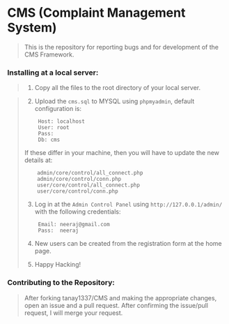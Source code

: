 CMS (Complaint Management System)
===

> This is the repository for reporting bugs and for development of the CMS Framework. 


### Installing at a local server:


> 1. Copy all the files to the root directory of your local server.

> 2. Upload the `cms.sql` to MYSQL using `phpmyadmin`, default configuration is:
>          
>         Host: localhost
>         User: root
>         Pass: 
>         Db: cms
> If these differ in your machine, then you will have to update the new details at:
>          
>         admin/core/control/all_connect.php
>         admin/core/control/conn.php
>         user/core/control/all_connect.php
>         user/core/control/conn.php
>
> 3. Log in at the `Admin Control Panel` using `http://127.0.0.1/admin/` with the following credentials:
>
>         Email: neeraj@gmail.com
>         Pass:  neeraj
>
> 4. New users can be created from the registration form at the home page.
>
> 5. Happy Hacking!


### Contributing to the Repository:

> After forking tanay1337/CMS and making the appropriate changes, open an issue and a pull request. After confirming the issue/pull request, I will merge your request.
